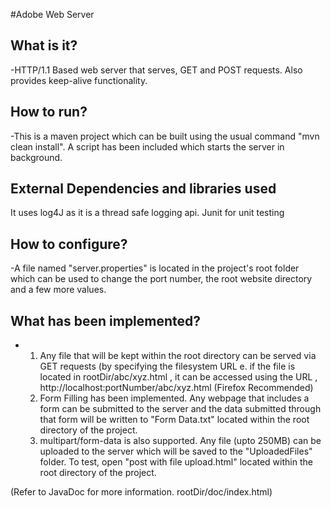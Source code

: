 #Adobe Web Server

What is it?
------------
-HTTP/1.1 Based web server that serves, GET and POST requests. Also provides keep-alive functionality.

How to run?
------------
-This is a maven project which can be built using the usual command "mvn clean install". A script has been included which starts the server in background.

External Dependencies and libraries used
-------------------------------------------
It uses log4J as it is a thread safe logging api. Junit for unit testing


How to configure?
-------------------
-A file named "server.properties" is located in the project's root folder which can be used to change 
the port number, the root website directory and a few more values.

What has been implemented?
---------------------------
- 
	1. Any file that will be kept within the root directory can be served via GET requests 
	(by specifying the filesystem URL e. if the file is located in rootDir/abc/xyz.html , it can be 
	accessed using the URL , http://localhost:portNumber/abc/xyz.html  (Firefox Recommended)
	2. Form Filling has been implemented. Any webpage that includes a form can be submitted 
	to the server and the data submitted through that form will be written to "Form Data.txt" located 
	within the root directory of the project.
	3. multipart/form-data is also supported. Any file (upto 250MB) can be uploaded to the server 
	which will be saved to the "UploadedFiles" folder. To test, open "post with file upload.html" 
	located within the root directory of the project.

(Refer to JavaDoc for more information. rootDir/doc/index.html)

